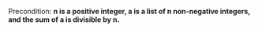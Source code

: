 Precondition: **n is a positive integer, a is a list of n non-negative integers, and the sum of a is divisible by n.**